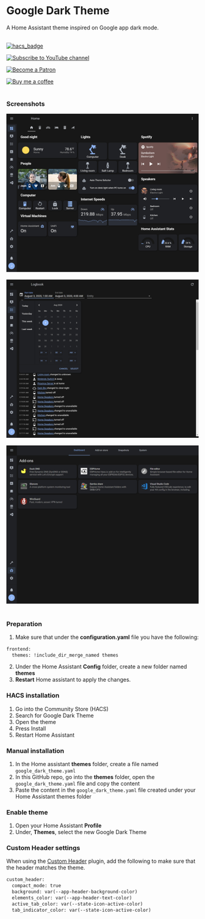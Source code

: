 # Google Dark Theme

A Home Assistant theme inspired on Google app dark mode.
<br />
<br />

[![hacs_badge](https://img.shields.io/badge/HACS-Default-orange.svg?style=for-the-badge)](https://github.com/custom-components/hacs)


[![Subscribe to YouTube channel][youtube-sub-shield]][youtubesubscribe]

[![Become a Patron][become-a-patron-shield]][becomeapatron]

[![Buy me a coffee][buymeacoffee-shield]][buymeacoffee]
<br />
<br />

### Screenshots

![Google Dark Mode 1](https://raw.githubusercontent.com/JuanMTech/google_dark_theme/master/images/Google%20Dark%20Mode%201.jpg)<br />
<br />
![Google Dark Mode 2](https://raw.githubusercontent.com/JuanMTech/google_dark_theme/master/images/Google%20Dark%20Mode%202.jpg)<br />
<br />
![Google Dark Mode 3](https://raw.githubusercontent.com/JuanMTech/google_dark_theme/master/images/Google%20Dark%20Mode%203.jpg)<br />
<br />

### Preparation
1. Make sure that under the **configuration.yaml** file you have the following:

```
frontend:
  themes: !include_dir_merge_named themes
```

2. Under the Home Assistant **Config** folder, create a new folder named **themes**
3. **Restart** Home assistant to apply the changes. 

### HACS installation
1. Go into the Community Store (HACS)
2. Search for Google Dark Theme
3. Open the theme
4. Press Install
5. Restart Home Assistant

### Manual installation
1. In the Home assistant **themes** folder, create a file named `google_dark_theme.yaml`
2. In this GitHub repo, go into the **themes** folder, open the `google_dark_theme.yaml` file and copy the content
3. Paste the content in the `google_dark_theme.yaml` file created under your Home Assistant themes folder

### Enable theme
1. Open your Home Assistant **Profile**
2. Under, **Themes**, select the new Google Dark Theme


### Custom Header settings
When using the [Custom Header](https://github.com/maykar/custom-header) plugin, add the following to make sure that the header matches the theme.

```
custom_header:
  compact_mode: true
  background: var(--app-header-background-color)
  elements_color: var(--app-header-text-color)
  active_tab_color: var(--state-icon-active-color)
  tab_indicator_color: var(--state-icon-active-color)
```



[buymeacoffee-shield]: https://i.imgur.com/Hzn2rM8.png
[buymeacoffee]: https://www.buymeacoffee.com/JuanMTech
[become-a-patron-shield]: https://i.imgur.com/U9BjCfc.png
[becomeapatron]: https://www.patreon.com/JuanMTech
[youtube-sub-shield]: https://i.imgur.com/6TAqHgi.png
[youtubesubscribe]: https://www.youtube.com/c/JuanMTech?sub_confirmation=1
